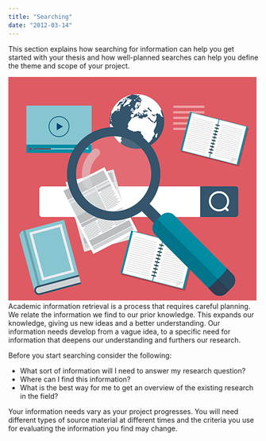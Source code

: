 ```yaml
---
title: "Searching"
date: "2012-03-14"
---
```


This section explains how searching for information can help you get started with your thesis and how well-planned searches can help you define the theme and scope of your project.

![soking](./images/illustrasjoner_sok_500x450.png) Academic information retrieval is a process that requires careful planning. We relate the information we find to our prior knowledge. This expands our knowledge, giving us new ideas and a better understanding. Our information needs develop from a vague idea, to a specific need for information that deepens our understanding and furthers our research.

Before you start searching consider the following:

- What sort of information will I need to answer my research question?
- Where can I find this information?
- What is the best way for me to get an overview of the existing research in the field?

Your information needs vary as your project progresses. You will need different types of source material at different times and the criteria you use for evaluating the information you find may change.
